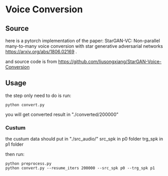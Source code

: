 # Voice Conversion
## Source
here is a pytorch implementation of the paper: StarGAN-VC: Non-parallel many-to-many voice conversion with star generative adversarial networks https://arxiv.org/abs/1806.02169 .

and source code is from https://github.com/liusongxiang/StarGAN-Voice-Conversion
## Usage
the step only need to do is run:
```
python convert.py
```
you will get converted result in "./converted/200000"

### Custum
the custum data should put in "./src_audio/"
src_spk in p0 folder
trg_spk in p1 folder

then run:
```
python preprocess.py
python convert.py --resume_iters 200000 --src_spk p0 --trg_spk p1
```